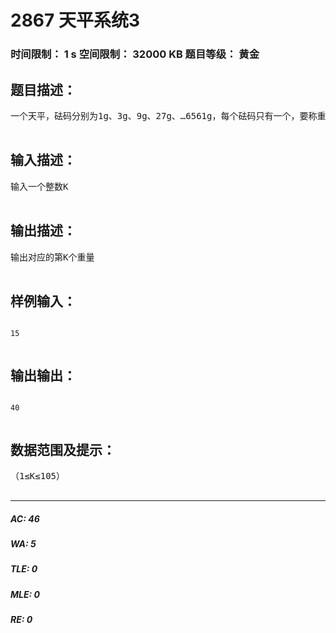 # 2867 天平系统3   
### 时间限制： 1 s     空间限制： 32000 KB     题目等级： 黄金  
## 题目描述：  

<pre>
一个天平，砝码分别为1g、3g、9g、27g、…6561g，每个砝码只有一个，要称重的物品放在天平的左侧，而砝码只允许放在天平的右侧。这样，肯定有一些物品是无法称重的，例如重量为5g的物品就是无法称出来的。现在将由这个系统可以称出来的重量按从小到大的顺序进行排列，得到下列序列：1,3,4,9,10,12,13,27,28, 30,31,36,37,39,40,...。问其中的第K个重量是多少？

</pre>
  
  
## 输入描述：  

<pre>
输入一个整数K

</pre>
  
  
## 输出描述：  

<pre>
输出对应的第K个重量

</pre>
  
  
## 样例输入：  

<pre><code>
15

</code></pre>
  
  
## 输出输出：  

<pre><code>
40

</code></pre>
  
  
## 数据范围及提示：  

<pre>
（1≤K≤105）

</pre>
  
  
***  

##### AC: 46  
##### WA: 5  
##### TLE: 0  
##### MLE: 0  
##### RE: 0  
